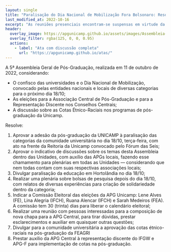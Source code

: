 ```yaml
---
layout: single
title: "Paralisação do Dia Nacional de Mobilização Fora Bolsonaro: Resolução da 5ª Assembleia Geral da Pós-Graduação"
last_modified_at: 2022-10-16
excerpt: "As reuniões presenciais encontram-se suspensas em virtude da pandemia da Covid-19"
header:
  overlay_image: https://apgunicamp.github.io/assets/images/Assembleia-1.jpeg
  overlay_filter: rgba(125, 0, 0, 0.95)
  actions:
    - label: "Ata com discussão completa"
      url: "https://apgunicamp.github.io/atas/"
---
```


A 5ª Assembleia Geral de Pós-Graduação, realizada em 11 de outubro de 2022, considerando:

* O confisco das universidades e o Dia Nacional de Mobilização, convocado pelas entidades nacionais e locais de diversas categorias para o próximo dia 18/10;
* As eleições para a Associação Central de Pós-Graduação e para a Representação Discente nos Conselhos Centrais;
* A discussão sobre as Cotas Étnico-Raciais nos programas de pós-graduação da Unicamp.

Resolve:

1. Aprovar a adesão da pós-graduação da UNICAMP à paralisação das categorias da comunidade universitária no dia 18/10, terça-feira, com ato na frente da Reitoria da Unicamp convocado pelo Fórum das Seis;
2. Aprovar o indicativo de discussões sobre os temas desta Assembleia dentro das Unidades, com auxílio das APGs locais, fazendo esse chamamento para plenárias em todas as Unidades — considerando que nem todas contam com suas respectivas associações locais;
3. Divulgar paralisação da educação em Hortolândia no dia 18/10;
4. Realizar uma plenária sobre bolsas de pesquisa depois do dia 18/10, com relatos de diversas experiências para criação de solidariedade dentro da categoria;
5. Indicar a Comissão Eleitoral das eleições da APG Unicamp: Lene Alves (FE), Lina Alegria (IFCH), Ruana Alencar (IFCH) e Sarah Medeiros (FEA). A comissão tem 30 (trinta) dias para liberar o calendário eleitoral;
6. Realizar uma reunião com pessoas interessadas para a composição de nova chapa para a APG Central, para tirar dúvidas, prestar esclarecimentos e auxiliar em quaisquer outras questões;
7. Divulgar para a comunidade universitária a aprovação das cotas étnico-raciais na pós-graduação da FEAGRI
8. Prestar auxílio da APG Central à representação discente do IFGW e APG-F para implementação de cotas na pós-graduação.